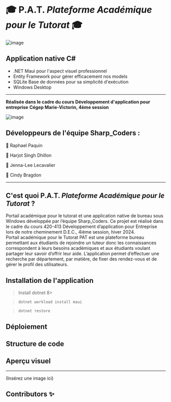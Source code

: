 # 🎓 P.A.T. *Plateforme Académique pour le Tutorat* 🎓

![image](https://github.com/hasilon88/PAT_/assets/111932725/110aa728-4641-4546-940b-8ea106ea1d0f)

## Application native C#
- .NET Maui pour l'aspect visuel professionnel
- Entity Framework pour gérer efficacement nos models
- SQLite Base de données pour sa simplicité d'exécution
- Windows Desktop
---

**Réalisée dans le cadre du cours Développement d'application pour entreprise**
**Cégep Marie-Victorin, 4ème session**

![image](https://github.com/hasilon88/PAT_/assets/111932725/668fea38-f452-430e-843c-f1e0240715eb)

## Développeurs de l'équipe Sharp_Coders : 
💾 Raphael Paquin

💾 Harjot Singh Dhillon

💾 Jenna-Lee Lecavalier

💾 Cindy Bragdon

---

## C'est quoi P.A.T. *Plateforme Académique pour le Tutorat* ?
Portail académique pour le tutorat et une application native de bureau sous Windows développée par l’équipe Sharp_Coders.  Ce projet est réalisé dans le cadre du cours 420-413 Développement d’application pour Entreprise lors de notre cheminement D.E.C., 4ième session, hiver 2024.  
Portail académique pour le Tutorat PAT est une plateforme bureau permettant aux étudiants de rejoindre un tuteur donc les connaissances correspondent à leurs besoins académiques et aux étudiants voulant partager leur savoir d’offrir leur aide.  L’application permet d’effectuer une recherche par département, par matière, de fixer des rendez-vous et de gérer le profil des utilisateurs.


## Installation de l'application

> Install dotnet 8>

> `dotnet workload install maui`

> `dotnet restore`  

## Déploiement

## Structure de code

## Aperçu visuel 
---
(Insérez une image ici)

## Contributors ✨
 
<!-- ALL-CONTRIBUTORS-LIST:START - Ne supprimez pas ou ne modifiez pas cette section -->
<!-- prettier-ignore-start -->
<!-- markdownlint-disable -->
<!-- markdownlint-restore -->
<!-- prettier-ignore-end -->
 
<!-- ALL-CONTRIBUTORS-LIST:END -->

